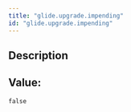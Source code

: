 ```yaml
---
title: "glide.upgrade.impending"
id: "glide.upgrade.impending"
---
```

## Description



## Value: 
```
false
```